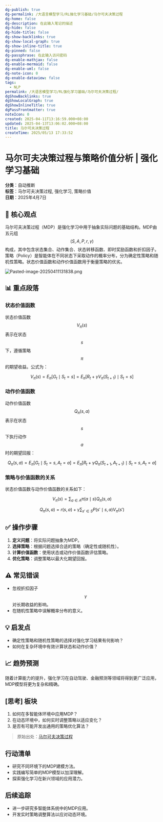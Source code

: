 ```yaml
---
dg-publish: true
dg-permalink: /大语言模型学习/RL强化学习基础/马尔可夫决策过程
dg-home: false
dg-description: 在此输入笔记的描述
dg-hide: false
dg-hide-title: false
dg-show-backlinks: true
dg-show-local-graph: true
dg-show-inline-title: true
dg-pinned: false
dg-passphrase: 在此输入访问密码
dg-enable-mathjax: false
dg-enable-mermaid: false
dg-enable-uml: false
dg-note-icon: 0
dg-enable-dataview: false
tags:
  - NLP
permalink: /大语言模型学习/RL强化学习基础/马尔可夫决策过程/
dgShowBacklinks: true
dgShowLocalGraph: true
dgShowInlineTitle: true
dgPassFrontmatter: true
noteIcon: 0
created: 2025-04-11T13:16:59.000+08:00
updated: 2025-04-13T13:06:02.000+08:00
title: 马尔可夫决策过程
createTime: 2025/05/13 17:33:52
---
```




# 马尔可夫决策过程与策略价值分析 | 强化学习基础
**分类**：自动推断  
**标签**：马尔可夫决策过程, 强化学习, 策略价值  
**日期**：2025年4月7日

## 🚀 核心观点
马尔可夫决策过程（MDP）是强化学习中用于抽象实际问题的基础结构。MDP由五元组 $$(S, A, P, r, \gamma)$$ 构成，其中包含状态集合、动作集合、状态转移函数、即时奖励函数和折扣因子。策略（Policy）是智能体在不同状态下采取动作的概率分布，分为确定性策略和随机性策略。状态价值函数和动作价值函数用于衡量策略的优劣。

![Pasted-image-20250411131838.png](/img/user/%E9%99%84%E4%BB%B6/Pasted%20image%2020250411131838.png)


## 📊 重点段落

### 状态价值函数
状态价值函数 $$V_\pi(s)$$ 表示在状态 $$s$$ 下，遵循策略 $$\pi$$ 的期望收益。公式为：

$$
V_\pi(s) = E_\pi[G_t \mid S_t = s] = E_\pi[R_t + \gamma V_\pi(S_{t+1}) \mid S_t = s]
$$


### 动作价值函数
动作价值函数 $$Q_\pi(s, a)$$ 表示在状态 $$s$$ 下执行动作 $$a$$ 时的期望回报：

$$
Q_\pi(s, a) = E_\pi[G_t \mid S_t = s, A_t = a] = E_\pi[R_t + \gamma Q_\pi(S_{t+1}, A_{t+1}) \mid S_t = s, A_t = a]
$$


### 策略与价值函数的关系
状态价值函数与动作价值函数的关系如下：

$$
V_\pi(s) = \sum_{a \in A} \pi(a \mid s) Q_\pi(s, a)
$$

$$
Q_\pi(s, a) = r(s, a) + \gamma \sum_{s' \in S} P(s' \mid s, a) V_\pi(s')
$$


## ✅ 操作步骤
1. **定义问题**：将实际问题抽象为MDP。
2. **选择策略**：根据问题选择合适的策略（确定性或随机性）。
3. **计算价值函数**：使用状态或动作价值函数评估策略。
4. **优化策略**：调整策略以最大化期望回报。


## ⚠ 常见错误
- 忽视折扣因子 $$\gamma$$ 对长期收益的影响。
- 在随机性策略中误解概率分布的意义。


## 💡 启发点
- 确定性策略和随机性策略的选择对强化学习结果有何影响？
- 如何在复杂环境中有效计算状态和动作价值？


## 📈 趋势预测
随着计算能力的提升，强化学习在自动驾驶、金融预测等领域将得到更广泛应用，MDP模型将更为复杂和精确。


## [思考] 板块
1. 如何在多智能体环境中应用MDP？
2. 在动态环境中，如何实时调整策略以适应变化？
3. 是否有可能开发出通用的策略优化算法？

> 原始出处：[马尔可夫决策过程](https://example.com)


## 行动清单
- 研究不同环境下的MDP建模方法。
- 实践编写简单的MDP模型以加深理解。
- 探索强化学习在新兴领域的应用潜力。


## 后续追踪
- 进一步研究多智能体系统中的MDP应用。
- 开发实时策略调整算法以应对动态环境。
